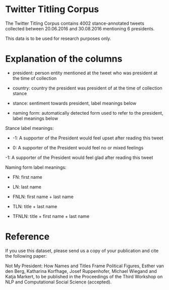 # Twitter Titling Corpus

The Twitter Titling Corpus contains 4002 stance-annotated tweets collected between 20.06.2016 and 30.08.2016 mentioning 6 presidents.

This data is to be used for research purposes only.

# Explanation of the columns

- president: person entity mentioned at the tweet who was president at the time of collection


- country: country the president was president of at the time of collection
stance

- stance: sentiment towards president, label meanings below

- naming form: automatically detected form used to refer to the president, label meanings below


Stance label meanings:

- -1: A supporter of the President would feel upset after reading this tweet

- 0: A supporter of the President would feel no or mixed feelings

-1: A supporter of the President would feel glad after reading this tweet


Naming form label meanings: 

- FN: first name

- LN: last name

- FNLN: first name + last name

- TLN: title + last name

- TFNLN: title + first name + last name


# Reference

If you use this dataset, please send us a copy of your publication and cite the following paper:

Not My President: How Names and Titles Frame Political Figures, Esther van den Berg, Katharina Korfhage, Josef Ruppenhofer, Michael Wiegand and Katja Markert, to be published in the Proceedings of the Third Workshop on NLP and Computational Social Science (accepted).
